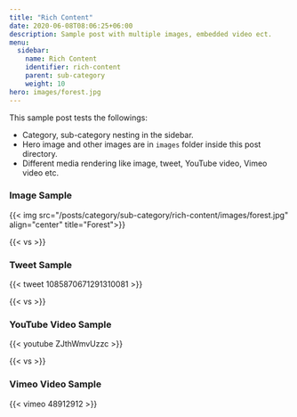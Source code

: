 ```yaml
---
title: "Rich Content"
date: 2020-06-08T08:06:25+06:00
description: Sample post with multiple images, embedded video ect.
menu:
  sidebar:
    name: Rich Content
    identifier: rich-content
    parent: sub-category
    weight: 10
hero: images/forest.jpg
---
```


This sample post tests the followings:

- Category, sub-category nesting in the sidebar.
- Hero image and other images are in `images` folder inside this post directory.
- Different media rendering like image, tweet, YouTube video, Vimeo video etc.

### Image Sample

{{< img src="/posts/category/sub-category/rich-content/images/forest.jpg" align="center" title="Forest">}}

{{< vs >}}

### Tweet Sample

{{< tweet 1085870671291310081 >}}

{{< vs >}}

### YouTube Video Sample

{{< youtube ZJthWmvUzzc >}}

{{< vs >}}

### Vimeo Video Sample

{{< vimeo 48912912 >}}
